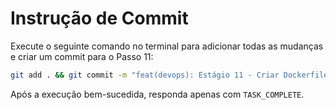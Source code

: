 # Instrução de Commit

Execute o seguinte comando no terminal para adicionar todas as mudanças e criar um commit para o Passo 11:

```bash
git add . && git commit -m "feat(devops): Estágio 11 - Criar Dockerfile multi-stage para o serviço"
```

Após a execução bem-sucedida, responda apenas com `TASK_COMPLETE`.